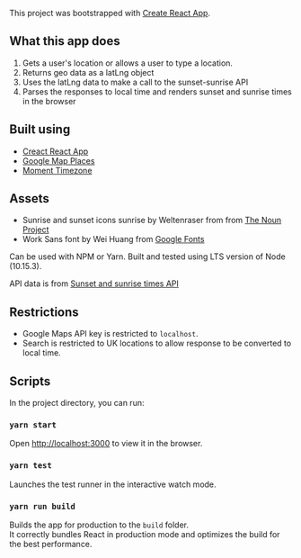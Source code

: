 This project was bootstrapped with [Create React App](https://github.com/facebook/create-react-app).

## What this app does

1. Gets a user's location or allows a user to type a location.
2. Returns geo data as a latLng object
3. Uses the latLng data to make a call to the sunset-sunrise API
4. Parses the responses to local time and renders sunset and sunrise times in the browser

## Built using

- [Creact React App](http://localhost:3000)
- [Google Map Places](https://developers.google.com/maps/documentation/javascript/places)
- [Moment Timezone](https://momentjs.com/timezone/)

## Assets

- Sunrise and sunset icons sunrise by Weltenraser from from [The Noun Project](https://thenounproject.com/weltenraser/)
- Work Sans font by Wei Huang from [Google Fonts](https://fonts.google.com/specimen/Work+Sans)

Can be used with NPM or Yarn. Built and tested using LTS version of Node (10.15.3).

API data is from [Sunset and sunrise times API](https://sunrise-sunset.org/api)

## Restrictions

- Google Maps API key is restricted to `localhost`.
- Search is restricted to UK locations to allow response to be converted to local time.

## Scripts

In the project directory, you can run:

### `yarn start`

Open [http://localhost:3000](http://localhost:3000) to view it in the browser.

### `yarn test`

Launches the test runner in the interactive watch mode.

### `yarn run build`

Builds the app for production to the `build` folder.<br>
It correctly bundles React in production mode and optimizes the build for the best performance.
